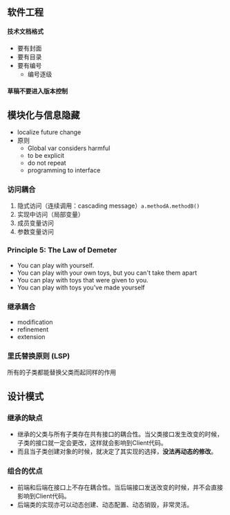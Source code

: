 ## 软件工程

#### 技术文档格式
* 要有封面
* 要有目录
* 要有编号
  - 编号逐级

#### 草稿不要进入版本控制



## 模块化与信息隐藏

* localize future change
* 原则
  * Global var considers harmful
  * to be explicit
  * do not repeat
  * programming to interface

### 访问耦合

1. 隐式访问（连续调用：cascading message）`a.methodA.methodB()`
2. 实现中访问（局部变量）
3. 成员变量访问
4. 参数变量访问


### Principle 5: The Law of Demeter  

* You can play with yourself.  
* You can play with your own toys, but you can't take them apart  
* You can play with toys that were given to you.  
* You can play with toys you've made yourself   

### 继承耦合

* modification
* refinement
* extension

### 里氏替换原则 (LSP)

所有的子类都能替换父类而起同样的作用  



## 设计模式

### 继承的缺点

* 继承的⽗类与所有⼦类存在共有接⼝的耦合性。当⽗类接⼝发⽣改变的时候，⼦类的接⼝就⼀定会更改，这样就会影响到Client代码。
* ⽽且当⼦类创建对象的时候，就决定了其实现的选择，**没法再动态的修改**。

### 组合的优点

* 前端和后端在接⼝上不存在耦合性。当后端接⼝发送改变的时候，并不会直接影响到Client代码。
* 后端类的实现亦可以动态创建、动态配置、动态销毁，⾮常灵活。
